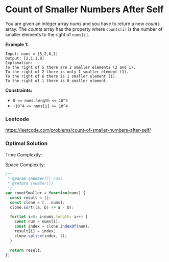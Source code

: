 # Count of Smaller Numbers After Self

You are given an integer array *nums* and you have to return a new *counts* array. The *counts* array has the property where `counts[i]` is the number of smaller elements to the right of `nums[i]`.

 

**Example 1:**

```
Input: nums = [5,2,6,1]
Output: [2,1,1,0]
Explanation:
To the right of 5 there are 2 smaller elements (2 and 1).
To the right of 2 there is only 1 smaller element (1).
To the right of 6 there is 1 smaller element (1).
To the right of 1 there is 0 smaller element.
```

 

**Constraints:**

- `0 <= nums.length <= 10^5`
- `-10^4 <= nums[i] <= 10^4`



### Leetcode

https://leetcode.com/problems/count-of-smaller-numbers-after-self/



### Optimal Solution

Time Complexity: 

Space Complexity: 

```js
/**
 * @param {number[]} nums
 * @return {number[]}
 */
var countSmaller = function(nums) {
  const result = [];
  const clone = [...nums];
  clone.sort((a, b) => a - b);
  
  for(let i=0; i<nums.length; i++) {
    const num = nums[i];
    const index = clone.indexOf(num);
    result[i] = index;
    clone.splice(index, 1);
  }
  
  return result;
};
```

